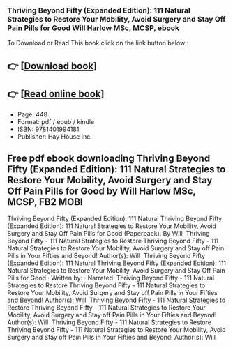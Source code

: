 ### Thriving Beyond Fifty (Expanded Edition): 111 Natural Strategies to Restore Your Mobility, Avoid Surgery and Stay Off Pain Pills for Good Will Harlow MSc, MCSP, ebook

To Download or Read This book click on the link button below :

## 👉  [**[Download book](http://filesbooks.info/download.php?group=book&from=github.com&id=715405&lnk=1065 "Download book")**]

## 👉  [**[Read online book](http://filesbooks.info/download.php?group=book&from=github.com&id=715405&lnk=1065 "Read online book")**]


* Page: 448
* Format: pdf / epub / kindle
* ISBN: 9781401994181
* Publisher: Hay House Inc.



## Free pdf ebook downloading Thriving Beyond Fifty (Expanded Edition): 111 Natural Strategies to Restore Your Mobility, Avoid Surgery and Stay Off Pain Pills for Good by Will Harlow MSc, MCSP, FB2 MOBI



 Thriving Beyond Fifty (Expanded Edition): 111 Natural Thriving Beyond Fifty (Expanded Edition): 111 Natural Strategies to Restore Your Mobility, Avoid Surgery and Stay Off Pain Pills for Good (Paperback). By Will 
 Thriving Beyond Fifty - 111 Natural Strategies to Restore Thriving Beyond Fifty - 111 Natural Strategies to Restore Your Mobility, Avoid Surgery and Stay off Pain Pills in Your Fifties and Beyond! Author(s): Will 
 Thriving Beyond Fifty (Expanded Edition): 111 Natural Thriving Beyond Fifty (Expanded Edition): 111 Natural Strategies to Restore Your Mobility, Avoid Surgery and Stay Off Pain Pills for Good · Written by: · Narrated 
 Thriving Beyond Fifty - 111 Natural Strategies to Restore Thriving Beyond Fifty - 111 Natural Strategies to Restore Your Mobility, Avoid Surgery and Stay off Pain Pills in Your Fifties and Beyond! Author(s): Will 
 Thriving Beyond Fifty - 111 Natural Strategies to Restore Thriving Beyond Fifty - 111 Natural Strategies to Restore Your Mobility, Avoid Surgery and Stay off Pain Pills in Your Fifties and Beyond! Author(s): Will 
 Thriving Beyond Fifty - 111 Natural Strategies to Restore Thriving Beyond Fifty - 111 Natural Strategies to Restore Your Mobility, Avoid Surgery and Stay off Pain Pills in Your Fifties and Beyond! Author(s): Will 





